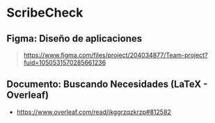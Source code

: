 # ScribeCheck

## Figma: Diseño de aplicaciones
> https://www.figma.com/files/project/204034877/Team-project?fuid=1050531570285661236

## Documento: Buscando Necesidades (LaTeX - Overleaf)
- https://www.overleaf.com/read/jkggrzqzkrzp#812582
